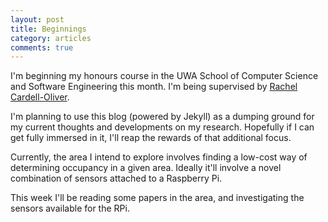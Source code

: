 ```yaml
---
layout: post
title: Beginnings
category: articles
comments: true
---
```


I'm beginning my honours course in the UWA School of Computer Science and Software Engineering this month. I'm being supervised by [Rachel Cardell-Oliver](http://people.csse.uwa.edu.au/rachel/).

I'm planning to use this blog (powered by Jekyll) as a dumping ground for my current thoughts and developments on my research. Hopefully if I can get fully immersed in it, I'll reap the rewards of that additional focus.

Currently, the area I intend to explore involves finding a low-cost way of determining occupancy in a given area. Ideally it'll involve a novel combination of sensors attached to a Raspberry Pi.

This week I'll be reading some papers in the area, and investigating the sensors available for the RPi.
